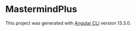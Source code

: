 # MastermindPlus

This project was generated with [Angular CLI](https://github.com/angular/angular-cli) version 13.3.0.
